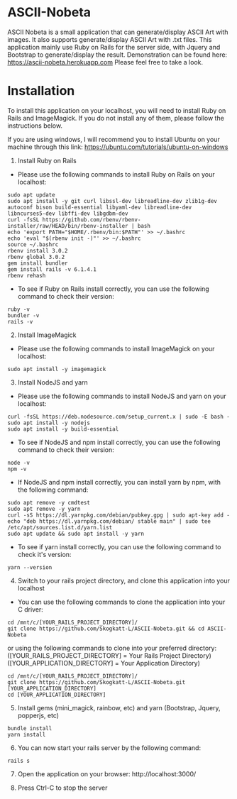 # ASCII-Nobeta
ASCII Nobeta is a small application that can generate/display ASCII Art with images.
It also supports generate/display ASCII Art with .txt files.
This application mainly use Ruby on Rails for the server side, with Jquery and Bootstrap to generate/display the result.
Demonstration can be found here: https://ascii-nobeta.herokuapp.com
Please feel free to take a look.

# Installation
To install this application on your localhost, you will need to install Ruby on Rails and ImageMagick.
If you do not install any of them, please follow the instructions below.

If you are using windows, I will recommend you to install Ubuntu on your machine through this link:
https://ubuntu.com/tutorials/ubuntu-on-windows

1. Install Ruby on Rails
- Please use the following commands to install Ruby on Rails on your localhost:
```
sudo apt update
sudo apt install -y git curl libssl-dev libreadline-dev zlib1g-dev autoconf bison build-essential libyaml-dev libreadline-dev libncurses5-dev libffi-dev libgdbm-dev
curl -fsSL https://github.com/rbenv/rbenv-installer/raw/HEAD/bin/rbenv-installer | bash
echo 'export PATH="$HOME/.rbenv/bin:$PATH"' >> ~/.bashrc
echo 'eval "$(rbenv init -)"' >> ~/.bashrc
source ~/.bashrc
rbenv install 3.0.2
rbenv global 3.0.2
gem install bundler
gem install rails -v 6.1.4.1
rbenv rehash
```

- To see if Ruby on Rails install correctly, you can use the following command to check their version:
```
ruby -v
bundler -v
rails -v
```

2. Install ImageMagick
- Please use the following commands to install ImageMagick on your localhost:
```
sudo apt install -y imagemagick
```

3. Install NodeJS and yarn
- Please use the following commands to install NodeJS and yarn on your localhost:
```
curl -fsSL https://deb.nodesource.com/setup_current.x | sudo -E bash -
sudo apt install -y nodejs
sudo apt install -y build-essential
```

- To see if NodeJS and npm install correctly, you can use the following command to check their version:
```
node -v
npm -v
```

- If NodeJS and npm install correctly, you can install yarn by npm, with the following command:
```
sudo apt remove -y cmdtest
sudo apt remove -y yarn
curl -sS https://dl.yarnpkg.com/debian/pubkey.gpg | sudo apt-key add -
echo "deb https://dl.yarnpkg.com/debian/ stable main" | sudo tee /etc/apt/sources.list.d/yarn.list
sudo apt update && sudo apt install -y yarn
```

- To see if yarn install correctly, you can use the following command to check it's version:
```
yarn --version
```

4. Switch to your rails project directory, and clone this application into your localhost
- You can use the following commands to clone the application into your C driver:
```
cd /mnt/c/[YOUR_RAILS_PROJECT_DIRECTORY]/
git clone https://github.com/Skogkatt-L/ASCII-Nobeta.git && cd ASCII-Nobeta
```
or using the following commands to clone into your preferred directory:
([YOUR_RAILS_PROJECT_DIRECTORY] = Your Rails Project Directory)
([YOUR_APPLICATION_DIRECTORY] = Your Application Directory)
```
cd /mnt/c/[YOUR_RAILS_PROJECT_DIRECTORY]/
git clone https://github.com/Skogkatt-L/ASCII-Nobeta.git [YOUR_APPLICATION_DIRECTORY]
cd [YOUR_APPLICATION_DIRECTORY]
```

5. Install gems (mini_magick, rainbow, etc) and yarn (Bootstrap, Jquery, popperjs, etc)
```
bundle install
yarn install
```

6. You can now start your rails server by the following command:
```
rails s
```

7. Open the application on your browser:
http://localhost:3000/

8. Press Ctrl-C to stop the server
